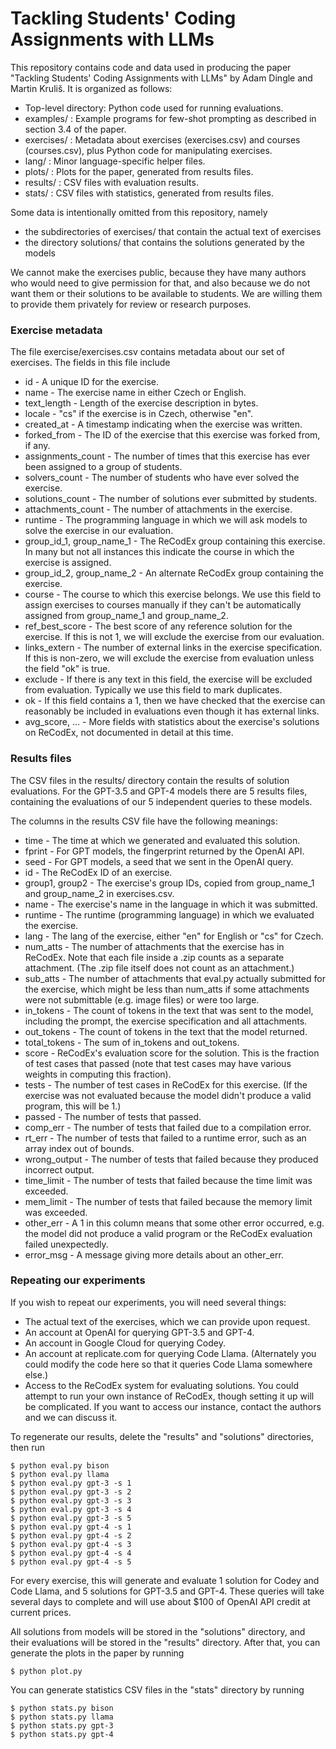 # Tackling Students' Coding Assignments with LLMs

This repository contains code and data used in producing the paper "Tackling Students' Coding Assignments with LLMs" by Adam Dingle and Martin Kruliš.  It is organized as follows:

* Top-level directory: Python code used for running evaluations.
* examples/ :  Example programs for few-shot prompting as described in section 3.4 of the paper.
* exercises/ : Metadata about exercises (exercises.csv) and courses (courses.csv), plus Python code for manipulating exercises.
* lang/ : Minor language-specific helper files.
* plots/ : Plots for the paper, generated from results files.
* results/ : CSV files with evaluation results.
* stats/ : CSV files with statistics, generated from results files.

Some data is intentionally omitted from this repository, namely

* the subdirectories of exercises/ that contain the actual text of exercises
* the directory solutions/ that contains the solutions generated by the models

We cannot make the exercises public, because they have many authors who would need to give permission for that, and also because we do not want them or their solutions to be available to students.  We are willing them to provide them privately for review or research purposes.

### Exercise metadata

The file exercise/exercises.csv contains metadata about our set of exercises.  The fields in this file include

* id - A unique ID for the exercise.
* name - The exercise name in either Czech or English.
* text_length - Length of the exercise description in bytes.
* locale - "cs" if the exercise is in Czech, otherwise "en".
* created_at - A timestamp indicating when the exercise was written.
* forked_from - The ID of the exercise that this exercise was forked from, if any.
* assignments_count - The number of times that this exercise has ever been assigned to a group of students.
* solvers_count - The number of students who have ever solved the exercise.
* solutions_count - The number of solutions ever submitted by students.
* attachments_count - The number of attachments in the exercise.
* runtime - The programming language in which we will ask models to solve the exercise in our evaluation.
* group_id_1, group_name_1 - The ReCodEx group containing this exercise.  In many but not all instances this indicate the course in which the exercise is assigned.
* group_id_2, group_name_2 - An alternate ReCodEx group containing the exercise.
* course - The course to which this exercise belongs.  We use this field to assign exercises to courses manually if they can't be automatically assigned from group_name_1 and group_name_2.
* ref_best_score - The best score of any reference solution for the exercise.  If this is not 1, we will exclude the exercise from our evaluation.
* links_extern - The number of external links in the exercise specification.  If this is non-zero, we will exclude the exercise from evaluation unless the field "ok" is true.
* exclude - If there is any text in this field, the exercise will be excluded from evaluation.  Typically we use this field to mark duplicates.
* ok - If this field contains a 1, then we have checked that the exercise can reasonably be included in evaluations even though it has external links.
* avg_score, ... - More fields with statistics about the exercise's solutions on ReCodEx, not documented in detail at this time.

### Results files

The CSV files in the results/ directory contain the results of solution evaluations.  For the GPT-3.5 and GPT-4 models there are 5 results files, containing the evaluations of our 5 independent queries to these models.

The columns in the results CSV file have the following meanings:

* time - The time at which we generated and evaluated this solution.
* fprint - For GPT models, the fingerprint returned by the OpenAI API.
* seed - For GPT models, a seed that we sent in the OpenAI query.
* id - The ReCodEx ID of an exercise.
* group1, group2 - The exercise's group IDs, copied from group_name_1 and group_name_2 in exercises.csv.
* name - The exercise's name in the language in which it was submitted.
* runtime - The runtime (programming language) in which we evaluated the exercise.
* lang - The lang of the exercise, either "en" for English or "cs" for Czech.
* num_atts - The number of attachments that the exercise has in ReCodEx.  Note that each file inside a .zip counts as a separate attachment.  (The .zip file itself does not count as an attachment.)
* sub_atts - The number of attachments that eval.py actually submitted for the exercise, which might be less than num_atts if some attachments were not submittable (e.g. image files) or were too large.
* in_tokens - The count of tokens in the text that was sent to the model, including the prompt, the exercise specification and all attachments.
* out_tokens - The count of tokens in the text that the model returned.
* total_tokens - The sum of in_tokens and out_tokens.
* score - ReCodEx's evaluation score for the solution.  This is the fraction of test cases that passed (note that test cases may have various weights in computing this fraction).
* tests - The number of test cases in ReCodEx for this exercise.  (If the exercise was not evaluated because the model didn't produce a valid program, this will be 1.)
* passed - The number of tests that passed.
* comp_err - The number of tests that failed due to a compilation error.
* rt_err - The number of tests that failed to a runtime error, such as an array index out of bounds.
* wrong_output - The number of tests that failed because they produced incorrect output.
* time_limit - The number of tests that failed because the time limit was exceeded.
* mem_limit - The number of tests that failed because the memory limit was exceeded.
* other_err - A 1 in this column means that some other error occurred, e.g. the model did not produce a valid program or the ReCodEx evaluation failed unexpectedly.
* error_msg - A message giving more details about an other_err.


### Repeating our experiments

If you wish to repeat our experiments, you will need several things:

* The actual text of the exercises, which we can provide upon request.
* An account at OpenAI for querying GPT-3.5 and GPT-4.
* An account in Google Cloud for querying Codey.
* An account at replicate.com for querying Code Llama.  (Alternately you could modify the code here so that it queries Code Llama somewhere else.)
* Access to the ReCodEx system for evaluating solutions.  You could attempt to run your own instance of ReCodEx, though setting it up will be complicated.  If you want to access our instance, contact the authors and we can discuss it.

To regenerate our results, delete the "results" and "solutions" directories, then run

```
$ python eval.py bison
$ python eval.py llama
$ python eval.py gpt-3 -s 1
$ python eval.py gpt-3 -s 2
$ python eval.py gpt-3 -s 3
$ python eval.py gpt-3 -s 4
$ python eval.py gpt-3 -s 5
$ python eval.py gpt-4 -s 1
$ python eval.py gpt-4 -s 2
$ python eval.py gpt-4 -s 3
$ python eval.py gpt-4 -s 4
$ python eval.py gpt-4 -s 5
```

For every exercise, this will generate and evaluate 1 solution for Codey and Code Llama, and 5 solutions for GPT-3.5 and GPT-4.  These queries will take several days to complete and will use about $100 of OpenAI API credit at current prices.

All solutions from models will be stored in the "solutions" directory, and their evaluations will be stored in the "results" directory.  After that, you can generate the plots in the paper by running

```
$ python plot.py
```

You can generate statistics CSV files in the "stats" directory by running

```
$ python stats.py bison
$ python stats.py llama
$ python stats.py gpt-3
$ python stats.py gpt-4
```
